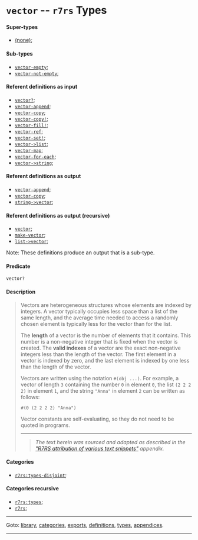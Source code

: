 

<a id='type__r7rs__vector'></a>

# `vector` -- `r7rs` Types


<a id='type__r7rs__vector__super-types'></a>

#### Super-types

 * [(none)](../../r7rs/types/_index.md#toc__r7rs__types);


<a id='type__r7rs__vector__sub-types'></a>

#### Sub-types

 * [`vector-empty`](../../r7rs/types/vector-empty.md#type__r7rs__vector-empty);
 * [`vector-not-empty`](../../r7rs/types/vector-not-empty.md#type__r7rs__vector-not-empty);


<a id='type__r7rs__vector__referent-definitions-input'></a>

#### Referent definitions as input

 * [`vector?`](../../r7rs/definitions/vector_3f.md#definition__r7rs__vector_3f);
 * [`vector-append`](../../r7rs/definitions/vector-append.md#definition__r7rs__vector-append);
 * [`vector-copy`](../../r7rs/definitions/vector-copy.md#definition__r7rs__vector-copy);
 * [`vector-copy!`](../../r7rs/definitions/vector-copy_21.md#definition__r7rs__vector-copy_21);
 * [`vector-fill!`](../../r7rs/definitions/vector-fill_21.md#definition__r7rs__vector-fill_21);
 * [`vector-ref`](../../r7rs/definitions/vector-ref.md#definition__r7rs__vector-ref);
 * [`vector-set!`](../../r7rs/definitions/vector-set_21.md#definition__r7rs__vector-set_21);
 * [`vector->list`](../../r7rs/definitions/vector-_3e_list.md#definition__r7rs__vector-_3e_list);
 * [`vector-map`](../../r7rs/definitions/vector-map.md#definition__r7rs__vector-map);
 * [`vector-for-each`](../../r7rs/definitions/vector-for-each.md#definition__r7rs__vector-for-each);
 * [`vector->string`](../../r7rs/definitions/vector-_3e_string.md#definition__r7rs__vector-_3e_string);


<a id='type__r7rs__vector__referent-definitions-output'></a>

#### Referent definitions as output

 * [`vector-append`](../../r7rs/definitions/vector-append.md#definition__r7rs__vector-append);
 * [`vector-copy`](../../r7rs/definitions/vector-copy.md#definition__r7rs__vector-copy);
 * [`string->vector`](../../r7rs/definitions/string-_3e_vector.md#definition__r7rs__string-_3e_vector);


<a id='type__r7rs__vector__referent-definitions-output-recursive'></a>

#### Referent definitions as output (recursive)

 * [`vector`](../../r7rs/definitions/vector.md#definition__r7rs__vector);
 * [`make-vector`](../../r7rs/definitions/make-vector.md#definition__r7rs__make-vector);
 * [`list->vector`](../../r7rs/definitions/list-_3e_vector.md#definition__r7rs__list-_3e_vector);

Note:  These definitions produce an output that is a sub-type.


<a id='type__r7rs__vector__predicate'></a>

#### Predicate

````
vector?
````


<a id='type__r7rs__vector__description'></a>

#### Description

> Vectors are heterogeneous structures whose elements are indexed
> by integers.  A vector typically occupies less space than a list
> of the same length, and the average time needed to access a randomly
> chosen element is typically less for the vector than for the list.
> 
> The __length__ of a vector is the number of elements that it
> contains.  This number is a non-negative integer that is fixed when the
> vector is created.  The __valid indexes__ of a
> vector are the exact non-negative integers less than the length of the
> vector.  The first element in a vector is indexed by zero, and the last
> element is indexed by one less than the length of the vector.
> 
> Vectors are written using the notation `#(obj ...)`.
> For example, a vector of length `3` containing the number `0` in element
> `0`, the list `(2 2 2 2)` in element `1`, and the string `"Anna"` in
> element `2` can be written as follows:
> 
> ````
> #(0 (2 2 2 2) "Anna")
> ````
> 
> Vector constants are self-evaluating, so they do not need to be quoted in programs.
> 
> 
> ----
> > *The text herein was sourced and adapted as described in the ["R7RS attribution of various text snippets"](../../r7rs/appendices/attribution.md#appendix__r7rs__attribution) appendix.*


<a id='type__r7rs__vector__categories'></a>

#### Categories

 * [`r7rs:types-disjoint`](../../r7rs/categories/r7rs_3a_types-disjoint.md#category__r7rs__r7rs_3a_types-disjoint);


<a id='type__r7rs__vector__categories-recursive'></a>

#### Categories recursive

 * [`r7rs:types`](../../r7rs/categories/r7rs_3a_types.md#category__r7rs__r7rs_3a_types);
 * [`r7rs`](../../r7rs/categories/r7rs.md#category__r7rs__r7rs);

----

Goto: [library](../../r7rs/_index.md#library__r7rs), [categories](../../r7rs/categories/_index.md#toc__r7rs__categories), [exports](../../r7rs/exports/_index.md#toc__r7rs__exports), [definitions](../../r7rs/definitions/_index.md#toc__r7rs__definitions), [types](../../r7rs/types/_index.md#toc__r7rs__types), [appendices](../../r7rs/appendices/_index.md#toc__r7rs__appendices).

----

